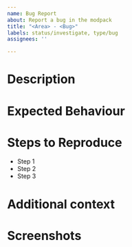 ```yaml
---
name: Bug Report
about: Report a bug in the modpack
title: "<Area> - <Bug>"
labels: status/investigate, type/bug
assignees: ''

---
```


# Description
<!-- A clear and concise description of what the bug is -->

# Expected Behaviour
<!-- A clear and concise description of the expected behaviour -->

# Steps to Reproduce

- Step 1
- Step 2
- Step 3

# Additional context
<!-- Add any additional context. REMOVE IF UNUSED -->

# Screenshots
<!-- Add screenshots to help explain your problem as you feel necessary. REMOVE IF UNUSED  -->
